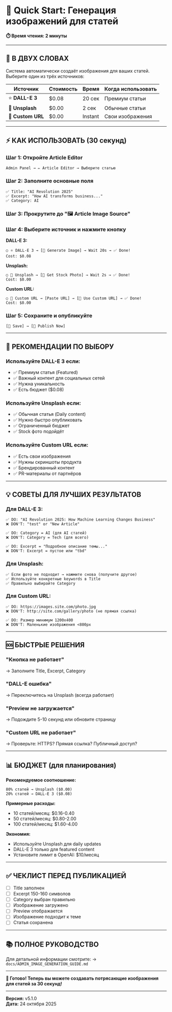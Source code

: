 # 🚀 Quick Start: Генерация изображений для статей

**⏱️ Время чтения: 2 минуты**

---

## 🎯 В ДВУХ СЛОВАХ

Система автоматически создаёт изображения для ваших статей. Выберите один из трёх источников:

| Источник | Стоимость | Время | Когда использовать |
|----------|-----------|-------|-------------------|
| ⭐ **DALL-E 3** | $0.08 | 20 сек | Премиум статьи |
| 📸 **Unsplash** | $0.00 | 2 сек | Обычные статьи |
| 🔗 **Custom URL** | $0.00 | Instant | Свои изображения |

---

## ⚡ КАК ИСПОЛЬЗОВАТЬ (30 секунд)

### Шаг 1: Откройте Article Editor
```
Admin Panel → ✏️ Article Editor → Выберите статью
```

### Шаг 2: Заполните основные поля
```
✅ Title: "AI Revolution 2025"
✅ Excerpt: "How AI transforms business..."
✅ Category: AI
```

### Шаг 3: Прокрутите до "🖼️ Article Image Source"

### Шаг 4: Выберите источник и нажмите кнопку

**DALL-E 3:**
```
○ ⭐ DALL-E 3 → [🎨 Generate Image] → Wait 20s → ✅ Done!
Cost: $0.08
```

**Unsplash:**
```
○ 📸 Unsplash → [🎨 Get Stock Photo] → Wait 2s → ✅ Done!
Cost: $0.00
```

**Custom URL:**
```
○ 🔗 Custom URL → [Paste URL] → [🎨 Use Custom URL] → ✅ Done!
Cost: $0.00
```

### Шаг 5: Сохраните и опубликуйте
```
[💾 Save] → [🚀 Publish Now]
```

---

## 🎯 РЕКОМЕНДАЦИИ ПО ВЫБОРУ

### Используйте DALL-E 3 если:
- ✅ Премиум статья (Featured)
- ✅ Важный контент для социальных сетей
- ✅ Нужна уникальность
- ✅ Есть бюджет ($0.08)

### Используйте Unsplash если:
- ✅ Обычная статья (Daily content)
- ✅ Нужно быстро опубликовать
- ✅ Ограниченный бюджет
- ✅ Stock фото подойдёт

### Используйте Custom URL если:
- ✅ Есть свои изображения
- ✅ Нужны скриншоты продукта
- ✅ Брендированный контент
- ✅ PR-материалы от партнёров

---

## 💡 СОВЕТЫ ДЛЯ ЛУЧШИХ РЕЗУЛЬТАТОВ

### Для DALL-E 3:
```
✅ DO: "AI Revolution 2025: How Machine Learning Changes Business"
❌ DON'T: "test" or "New Article"

✅ DO: Category = AI (для AI статей)
❌ DON'T: Category = Tech (для всего)

✅ DO: Excerpt = "Подробное описание темы..."
❌ DON'T: Excerpt = пустое или "tbd"
```

### Для Unsplash:
```
✅ Если фото не подходит → нажмите снова (получите другое)
✅ Используйте конкретные keywords в Title
✅ Правильно выбирайте Category
```

### Для Custom URL:
```
✅ DO: https://images.site.com/photo.jpg
❌ DON'T: http://site.com/gallery/photo (не прямая ссылка)

✅ DO: Размер минимум 1200x400
❌ DON'T: Маленькие изображения <800px
```

---

## 🆘 БЫСТРЫЕ РЕШЕНИЯ

### "Кнопка не работает"
→ Заполните Title, Excerpt, Category

### "DALL-E ошибка"
→ Переключитесь на Unsplash (всегда работает)

### "Preview не загружается"
→ Подождите 5-10 секунд или обновите страницу

### "Custom URL не работает"
→ Проверьте: HTTPS? Прямая ссылка? Публичный доступ?

---

## 📊 БЮДЖЕТ (для планирования)

**Рекомендуемое соотношение:**

```
80% статей → Unsplash ($0.00)
20% статей → DALL-E 3 ($0.08)
```

**Примерные расходы:**

- 10 статей/месяц: $0.16-0.40
- 50 статей/месяц: $0.80-2.00  
- 100 статей/месяц: $1.60-4.00

**Экономия:**
- Используйте Unsplash для daily updates
- DALL-E 3 только для featured content
- Установите лимит в OpenAI: $10/месяц

---

## ✅ ЧЕКЛИСТ ПЕРЕД ПУБЛИКАЦИЕЙ

- [ ] Title заполнен
- [ ] Excerpt 150-160 символов
- [ ] Category выбран правильно
- [ ] Изображение загружено
- [ ] Preview отображается
- [ ] Изображение подходит к теме
- [ ] Статья сохранена

---

## 📚 ПОЛНОЕ РУКОВОДСТВО

Для детальной информации смотрите:
→ `docs/ADMIN_IMAGE_GENERATION_GUIDE.md`

---

**🎉 Готово! Теперь вы можете создавать потрясающие изображения для статей за 30 секунд!**

---

**Версия:** v5.1.0  
**Дата:** 24 октября 2025








